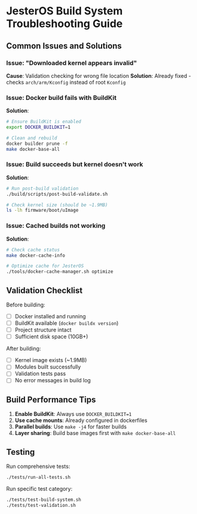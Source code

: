 # JesterOS Build System Troubleshooting Guide

## Common Issues and Solutions

### Issue: "Downloaded kernel appears invalid"
**Cause**: Validation checking for wrong file location
**Solution**: Already fixed - checks `arch/arm/Kconfig` instead of root `Kconfig`

### Issue: Docker build fails with BuildKit
**Solution**:
```bash
# Ensure BuildKit is enabled
export DOCKER_BUILDKIT=1

# Clean and rebuild
docker builder prune -f
make docker-base-all
```

### Issue: Build succeeds but kernel doesn't work
**Solution**:
```bash
# Run post-build validation
./build/scripts/post-build-validate.sh

# Check kernel size (should be ~1.9MB)
ls -lh firmware/boot/uImage
```

### Issue: Cached builds not working
**Solution**:
```bash
# Check cache status
make docker-cache-info

# Optimize cache for JesterOS
./tools/docker-cache-manager.sh optimize
```

## Validation Checklist

Before building:
- [ ] Docker installed and running
- [ ] BuildKit available (`docker buildx version`)
- [ ] Project structure intact
- [ ] Sufficient disk space (10GB+)

After building:
- [ ] Kernel image exists (~1.9MB)
- [ ] Modules built successfully
- [ ] Validation tests pass
- [ ] No error messages in build log

## Build Performance Tips

1. **Enable BuildKit**: Always use `DOCKER_BUILDKIT=1`
2. **Use cache mounts**: Already configured in dockerfiles
3. **Parallel builds**: Use `make -j4` for faster builds
4. **Layer sharing**: Build base images first with `make docker-base-all`

## Testing

Run comprehensive tests:
```bash
./tests/run-all-tests.sh
```

Run specific test category:
```bash
./tests/test-build-system.sh
./tests/test-validation.sh
```